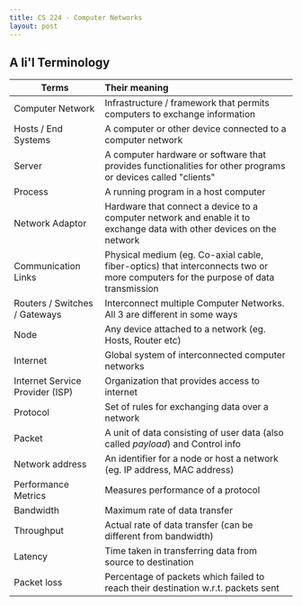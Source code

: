 ```yaml
---
title: CS 224 - Computer Networks
layout: post
---
```


## A li'l Terminology

| Terms                           | Their meaning                                                |
| ------------------------------- | :----------------------------------------------------------- |
| Computer Network                | Infrastructure / framework that permits computers to exchange information |
| Hosts / End Systems             | A computer or other device connected to a computer network   |
| Server                          | A computer hardware or software that provides functionalities for other programs or devices called "clients" |
| Process                         | A running program in a host computer                         |
| Network Adaptor                 | Hardware that connect a device to a computer network and enable it to exchange data with other devices on the network |
| Communication Links             | Physical medium (eg. Co-axial cable, fiber-optics) that interconnects two or more computers for the purpose of data transmission |
| Routers / Switches / Gateways   | Interconnect multiple Computer Networks. All 3 are different in some ways |
| Node                            | Any device attached to a network (eg. Hosts, Router etc)     |
| Internet                        | Global system of interconnected computer networks            |
| Internet Service Provider (ISP) | Organization that provides access to internet                |
| Protocol                        | Set of rules for exchanging data over a network              |
| Packet                          | A unit of data consisting of user data (also called *payload*) and Control info |
| Network address                 | An identifier for a node or host a network (eg. IP address, MAC address) |
| Performance Metrics             | Measures performance of a protocol                           |
| Bandwidth                       | Maximum rate of data transfer                                |
| Throughput                      | Actual rate of data transfer (can be different from bandwidth) |
| Latency                         | Time taken in transferring data from source to destination   |
| Packet loss                     | Percentage of packets which failed to reach their destination w.r.t. packets sent |